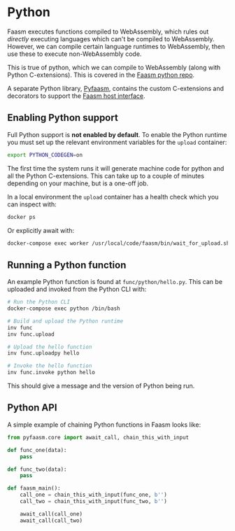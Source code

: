 # Python

Faasm executes functions compiled to WebAssembly, which rules out _directly_
executing languages which can't be compiled to WebAssembly. However, we can
compile certain language runtimes to WebAssembly, then use these to execute
non-WebAssembly code.

This is true of python, which we can compile to WebAssembly (along with Python
C-extensions). This is covered in the [Faasm python
repo](https://github.com/faasm/python).

A separate Python library, [Pyfaasm](https://github.com/faasm/pyfaasm),
contains the custom C-extensions and decorators to support the [Faasm host
interface](host_interface.md).

## Enabling Python support

Full Python support is **not enabled by default**. To enable the Python runtime
you must set up the relevant environment variables for the `upload` container:

```bash
export PYTHON_CODEGEN=on
```

The first time the system runs it will generate machine code for python and all
the Python C-extensions. This can take up to a couple of minutes depending on
your machine, but is a one-off job.

In a local environment the `upload` container has a health check which you can
inspect with:

```bash
docker ps
```

Or explicitly await with:

```bash
docker-compose exec worker /usr/local/code/faasm/bin/wait_for_upload.sh upload 8002
```

## Running a Python function

An example Python function is found at `func/python/hello.py`. This can be
uploaded and invoked from the Python CLI with:

```bash
# Run the Python CLI
docker-compose exec python /bin/bash

# Build and upload the Python runtime
inv func
inv func.upload

# Upload the hello function
inv func.uploadpy hello

# Invoke the hello function
inv func.invoke python hello
```

This should give a message and the version of Python being run.

## Python API

A simple example of chaining Python functions in Faasm looks like:

```python
from pyfaasm.core import await_call, chain_this_with_input

def func_one(data):
    pass

def func_two(data):
    pass

def faasm_main():
    call_one = chain_this_with_input(func_one, b'')
    call_two = chain_this_with_input(func_two, b'')

    await_call(call_one)
    await_call(call_two)
```
